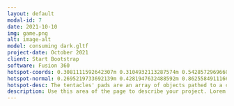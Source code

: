 ```yaml
---
layout: default
modal-id: 7
date: 2021-10-10
img: game.png
alt: image-alt
model: consuming dark.gltf
project-date: October 2021
client: Start Bootstrap
software: Fusion 360
hotspot-coords: 0.3081111592642307m 0.3104932113287574m 0.5428572969660304m
hotspot-normal: 0.2695219733692139m 0.4281947632488592m 0.8625584911166421m
hotspot-desc: The tentacles' pads are an array of objects pathed to a curve, their scale tapered with the same curve profile as the tentacles themselves.
description: Use this area of the page to describe your project. Lorem ipsum dolor sit amet, consectetur adipisicing elit. Mollitia neque assumenda ipsam nihil, molestias magnam, recusandae quos quis inventore quisquam velit asperiores, vitae? Reprehenderit soluta, eos quod consequuntur itaque. Nam.
---
```

